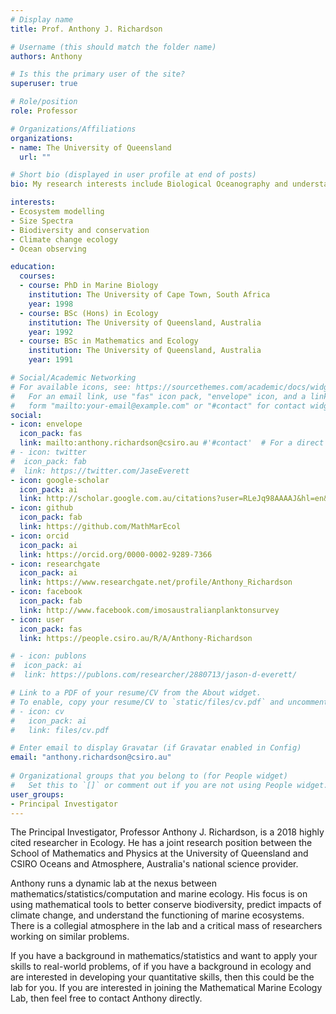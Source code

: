 ```yaml
---
# Display name
title: Prof. Anthony J. Richardson

# Username (this should match the folder name)
authors: Anthony

# Is this the primary user of the site?
superuser: true

# Role/position
role: Professor

# Organizations/Affiliations
organizations:
- name: The University of Queensland
  url: ""

# Short bio (displayed in user profile at end of posts)
bio: My research interests include Biological Oceanography and understanding size-structured planktonic ecosystems. I am an advocate for Open Data Science.

interests:
- Ecosystem modelling
- Size Spectra
- Biodiversity and conservation
- Climate change ecology
- Ocean observing

education:
  courses:
  - course: PhD in Marine Biology
    institution: The University of Cape Town, South Africa
    year: 1998
  - course: BSc (Hons) in Ecology
    institution: The University of Queensland, Australia
    year: 1992
  - course: BSc in Mathematics and Ecology
    institution: The University of Queensland, Australia
    year: 1991

# Social/Academic Networking
# For available icons, see: https://sourcethemes.com/academic/docs/widgets/#icons
#   For an email link, use "fas" icon pack, "envelope" icon, and a link in the
#   form "mailto:your-email@example.com" or "#contact" for contact widget.
social:
- icon: envelope
  icon_pack: fas
  link: mailto:anthony.richardson@csiro.au #'#contact'  # For a direct email link, use "mailto:anthony.richardson@csiro.au".
# - icon: twitter
#  icon_pack: fab
#  link: https://twitter.com/JaseEverett
- icon: google-scholar
  icon_pack: ai
  link: http://scholar.google.com.au/citations?user=RLeJq98AAAAJ&hl=en&oi=ao
- icon: github
  icon_pack: fab
  link: https://github.com/MathMarEcol
- icon: orcid
  icon_pack: ai
  link: https://orcid.org/0000-0002-9289-7366
- icon: researchgate
  icon_pack: ai
  link: https://www.researchgate.net/profile/Anthony_Richardson
- icon: facebook
  icon_pack: fab
  link: http://www.facebook.com/imosaustralianplanktonsurvey
- icon: user
  icon_pack: fas
  link: https://people.csiro.au/R/A/Anthony-Richardson

# - icon: publons
#  icon_pack: ai
#  link: https://publons.com/researcher/2880713/jason-d-everett/

# Link to a PDF of your resume/CV from the About widget.
# To enable, copy your resume/CV to `static/files/cv.pdf` and uncomment the lines below.  
# - icon: cv
#   icon_pack: ai
#   link: files/cv.pdf

# Enter email to display Gravatar (if Gravatar enabled in Config)
email: "anthony.richardson@csiro.au"
  
# Organizational groups that you belong to (for People widget)
#   Set this to `[]` or comment out if you are not using People widget.  
user_groups:
- Principal Investigator
---
```


The Principal Investigator, Professor Anthony J. Richardson, is a 2018 highly cited researcher in Ecology. He has a joint research position between the School of Mathematics and Physics at the University of Queensland and CSIRO Oceans and Atmosphere, Australia's national science provider.

Anthony runs a dynamic lab at the nexus between mathematics/statistics/computation and marine ecology. His focus is on using mathematical tools to better conserve biodiversity, predict impacts of climate change, and understand the functioning of marine ecosystems. There is a collegial atmosphere in the lab and a critical mass of researchers working on similar problems.

If you have a background in mathematics/statistics and want to apply your skills to real-world problems, of if you have a background in ecology and are interested in developing your quantitative skills, then this could be the lab for you. If you are interested in joining the Mathematical Marine Ecology Lab, then feel free to contact Anthony directly.
